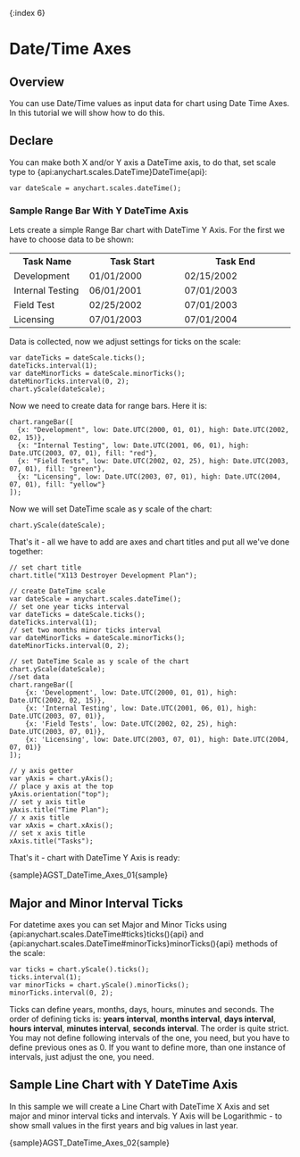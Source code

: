 {:index 6}
# Date/Time Axes
          
## Overview

You can use Date/Time values as input data for chart using Date Time Axes. In this tutorial we will show how to do this.

## Declare

You can make both X and/or Y axis a DateTime axis, to do that, set scale type to {api:anychart.scales.DateTime}DateTime{api}:

```
var dateScale = anychart.scales.dateTime();
```

### Sample Range Bar With Y DateTime Axis

Lets create a simple Range Bar chart with DateTime Y Axis. For the first we have to choose data to be shown:

<table class="dtTABLE" width="700">
<tbody>
<tr>
<th width="145">Task Name</th>
<th width="237">Task Start</th>
<th width="302">Task End</th>
</tr>
<tr>
<td>Development</td>
<td>01/01/2000</td>
<td>02/15/2002</td>
</tr>
<tr>
<td>Internal Testing</td>
<td>06/01/2001</td>
<td>07/01/2003</td>
</tr>
<tr>
<td>Field Test </td>
<td>02/25/2002</td>
<td>07/01/2003</td>
</tr>
<tr>
<td>Licensing</td>
<td>07/01/2003</td>
<td>07/01/2004</td>
</tr>
</tbody>
</table>

Data is collected, now we adjust settings for ticks on the scale:

```
var dateTicks = dateScale.ticks();
dateTicks.interval(1);
var dateMinorTicks = dateScale.minorTicks();
dateMinorTicks.interval(0, 2);
chart.yScale(dateScale);
```

Now we need to create data for range bars. Here it is:

```
chart.rangeBar([
  {x: "Development", low: Date.UTC(2000, 01, 01), high: Date.UTC(2002, 02, 15)},
  {x: "Internal Testing", low: Date.UTC(2001, 06, 01), high: Date.UTC(2003, 07, 01), fill: "red"},
  {x: "Field Tests", low: Date.UTC(2002, 02, 25), high: Date.UTC(2003, 07, 01), fill: "green"},
  {x: "Licensing", low: Date.UTC(2003, 07, 01), high: Date.UTC(2004, 07, 01), fill: "yellow"}
]);
```

Now we will set DateTime scale as y scale of the chart:

```
chart.yScale(dateScale);
```

That's it - all we have to add are axes and chart titles and put all we've done together:

```
// set chart title
chart.title("X113 Destroyer Development Plan");

// create DateTime scale
var dateScale = anychart.scales.dateTime();
// set one year ticks interval
var dateTicks = dateScale.ticks();
dateTicks.interval(1);
// set two months minor ticks interval
var dateMinorTicks = dateScale.minorTicks();
dateMinorTicks.interval(0, 2);

// set DateTime Scale as y scale of the chart
chart.yScale(dateScale);
//set data
chart.rangeBar([
    {x: 'Development', low: Date.UTC(2000, 01, 01), high: Date.UTC(2002, 02, 15)},
    {x: 'Internal Testing', low: Date.UTC(2001, 06, 01), high: Date.UTC(2003, 07, 01)},
    {x: 'Field Tests', low: Date.UTC(2002, 02, 25), high: Date.UTC(2003, 07, 01)},
    {x: 'Licensing', low: Date.UTC(2003, 07, 01), high: Date.UTC(2004, 07, 01)}
]);

// y axis getter
var yAxis = chart.yAxis();
// place y axis at the top 
yAxis.orientation("top");
// set y axis title
yAxis.title("Time Plan");
// x axis title
var xAxis = chart.xAxis();
// set x axis title
xAxis.title("Tasks");
```
That's it - chart with DateTime Y Axis is ready:

{sample}AGST\_DateTime\_Axes\_01{sample}

## Major and Minor Interval Ticks

For datetime axes you can set Major and Minor Ticks using {api:anychart.scales.DateTime#ticks}ticks(){api} and {api:anychart.scales.DateTime#minorTicks}minorTicks(){api} methods of the scale:

```
var ticks = chart.yScale().ticks();
ticks.interval(1);
var minorTicks = chart.yScale().minorTicks();
minorTicks.interval(0, 2);
```

Ticks can define years, months, days, hours, minutes and seconds. The order of defining ticks is: **years interval**, **months interval**, **days interval**, **hours interval**, **minutes interval**, **seconds interval**. The order is quite strict. You may not define following intervals of the one, you need, but you have to define previous ones as 0. If you want to define more, than one instance of intervals, just adjust the one, you need.

## Sample Line Chart with Y DateTime Axis

In this sample we will create a Line Chart with DateTime X Axis and set major and minor interval ticks and intervals. Y Axis will be Logarithmic - to show small values in the first years and big values in last year.

{sample}AGST\_DateTime\_Axes\_02{sample}
